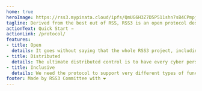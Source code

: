 ```yaml
---
home: true
heroImage: https://rss3.mypinata.cloud/ipfs/QmUG6H3Z7D5P511shn7sB4CPmpjH5uZWu4m5mWX7U3Gqbu
tagline: Derived from the best out of RSS, RSS3 is an open protocol designed for all cyber existence.
actionText: Quick Start →
actionLink: /protocol/
features:
- title: Open
  details: It goes without saying that the whole RSS3 project, including the protocol itself and all other supporting layers like hosting and indexing should be open source and participatory for all.
- title: Distributed
  details: The ultimate distributed control is to have every cyber persona control its own data. And this means both indexing files and content file should be under distributed hosting, and the right to edit the files are determined by their key pairs.
- title: Inclusive
  details: We need the protocol to support very different types of functionalities and applications so that innovations can continue to happen.
footer: Made by RSS3 Committee with ❤️
---
```

